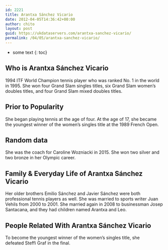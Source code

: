 ```yaml
---
id: 2221
title: Arantxa Sánchez Vicario
date: 2012-04-05T14:36:42+00:00
author: chito
layout: post
guid: https://ukdataservers.com/arantxa-sanchez-vicario/
permalink: /04/05/arantxa-sanchez-vicario/
---
```


* some text
{: toc}


## Who is  Arantxa Sánchez Vicario
                  
                  
                  
1994 ITF World Champion tennis player who was ranked No. 1 in the world in 1995. She won four Grand Slam singles titles, six Grand Slam women&#8217;s doubles titles, and four Grand Slam mixed doubles titles.
                  
                
                
                
## Prior to Popularity 
                  
                  
                  
She began playing tennis at the age of four. At the age of 17, she became the youngest winner of the women&#8217;s singles title at the 1989 French Open.
                  
                
                
                
## Random data 
                  
                  
                  
She was the coach for Caroline Wozniacki in 2015. She won two silver and two bronze in her Olympic career.
                  
                
                
                
## Family & Everyday Life of Arantxa Sánchez Vicario
                  
                  
                  
Her older brothers Emilio Sánchez and Javier Sánchez were both professional tennis players as well. She was married to sports writer Juan Vehils from 2000 to 2001. She married again in 2008 to businessman Josep Santacana, and they had children named Arantxa and Leo.
                  
                
                
                
## People Related With  Arantxa Sánchez Vicario
                  
                  
                  
To become the youngest winner of the women&#8217;s singles title, she defeated Steffi Graf in the final.
                  
                
              
            
          
          
          
    
    
  
